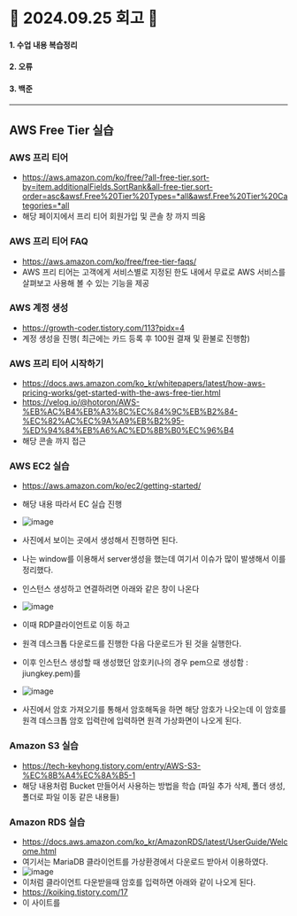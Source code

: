# 📝 2024.09.25 회고 📝
#### 1. 수업 내용 복습정리
#### 2. 오류
#### 3. 백준

---------------------------------

## AWS Free Tier 실습

### AWS 프리 티어
- https://aws.amazon.com/ko/free/?all-free-tier.sort-by=item.additionalFields.SortRank&all-free-tier.sort-order=asc&awsf.Free%20Tier%20Types=*all&awsf.Free%20Tier%20Categories=*all
- 해당 페이지에서 프리 티어 회원가입 및 콘솔 창 까지 띄움

### AWS 프리 티어 FAQ
- https://aws.amazon.com/ko/free/free-tier-faqs/
- AWS 프리 티어는 고객에게 서비스별로 지정된 한도 내에서 무료로 AWS 서비스를 살펴보고 사용해 볼 수 있는 기능을 제공

### AWS 계정 생성
- https://growth-coder.tistory.com/113?pidx=4
- 계정 생성을 진행( 최근에는 카드 등록 후 100원 결재 및 환불로 진행함)

### AWS 프리 티어 시작하기
- https://docs.aws.amazon.com/ko_kr/whitepapers/latest/how-aws-pricing-works/get-started-with-the-aws-free-tier.html
- https://velog.io/@hotoron/AWS-%EB%AC%B4%EB%A3%8C%EC%84%9C%EB%B2%84-%EC%82%AC%EC%9A%A9%EB%B2%95-%ED%94%84%EB%A6%AC%ED%8B%B0%EC%96%B4
- 해당 콘솔 까지 접근

### AWS EC2 실습
- https://aws.amazon.com/ko/ec2/getting-started/
- 해당 내용 따라서 EC 실습 진행
- ![image](https://github.com/user-attachments/assets/b94b8a43-7c62-45e1-be15-ff9865e0a6d9)
- 사진에서 보이는 곳에서 생성해서 진행하면 된다.
- 나는 window를 이용해서 server생성을 했는데 여기서 이슈가 많이 발생해서 이를 정리했다.

- 인스턴스 생성하고 연결하려면 아래와 같은 창이 나온다
- ![image](https://github.com/user-attachments/assets/012776d7-9cad-4a84-997b-20830af7e823)
- 이때 RDP클라이언트로 이동 하고
- 원격 데스크톱 다운로드를 진행한 다음 다운로드가 된 것을 실행한다.
- 이후 인스턴스 생성할 때 생성했던 암호키(나의 경우 pem으로 생성함 : jiungkey.pem)를
- ![image](https://github.com/user-attachments/assets/77640bb8-dd27-478a-841b-160c112745fe)
- 사진에서 암호 가져오기를 통해서 암호해독을 하면 해당 암호가 나오는데 이 암호를 원격 데스크톱 암호 입력란에 입력하면 원격 가상화면이 나오게 된다.


### Amazon S3 실습
- https://tech-keyhong.tistory.com/entry/AWS-S3-%EC%8B%A4%EC%8A%B5-1
- 해당 내용처럼 Bucket 만들어서 사용하는 방법을 학습 (파일 추가 삭제, 폴더 생성, 폴더로 파일 이동 같은 내용들)

### Amazon RDS 실습
- https://docs.aws.amazon.com/ko_kr/AmazonRDS/latest/UserGuide/Welcome.html
- 여기서는 MariaDB 클라이언트를 가상환경에서 다운로드 받아서 이용하였다.
- ![image](https://github.com/user-attachments/assets/e261bf3b-d9fd-4b2c-8b1f-39b7ddd01c00)
- 이처럼 클라이언트 다운받을때 암호를 입력하면 아래와 같이 나오게 된다.
- https://koiking.tistory.com/17
- 이 사이트를 

```
